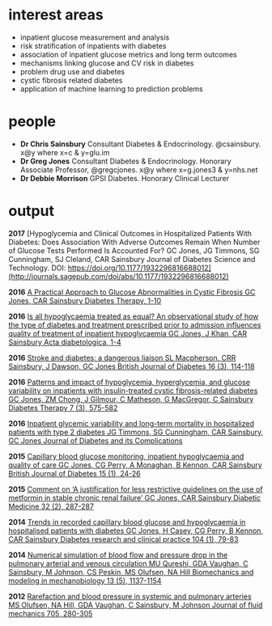 # interest areas

- inpatient glucose measurement and analysis
- risk stratification of inpatients with diabetes
- association of inpatient glucose metrics and long term outcomes
- mechanisms linking glucose and CV risk in diabetes
- problem drug use and diabetes
- cystic fibrosis related diabetes
- application of machine learning to prediction problems

# people
- __Dr Chris Sainsbury__ Consultant Diabetes & Endocrinology. @csainsbury. x@y where x=c & y=glu.im
- __Dr Greg Jones__ Consultant Diabetes & Endocrinology. Honorary Associate Professor, @gregcjones. x@y where x=g.jones3 & y=nhs.net
- __Dr Debbie Morrison__ GPSI Diabetes. Honorary Clinical Lecturer

# output
__2017__
[Hypoglycemia and Clinical Outcomes in Hospitalized Patients With Diabetes: Does Association With Adverse Outcomes Remain When Number of Glucose Tests Performed Is Accounted For?
GC Jones, JG Timmons, SG Cunningham, SJ Cleland, CAR Sainsbury
Journal of Diabetes Science and Technology. DOI: https://doi.org/10.1177/1932296816688012](http://journals.sagepub.com/doi/abs/10.1177/1932296816688012)

__2016__
[A Practical Approach to Glucose Abnormalities in Cystic Fibrosis
GC Jones, CAR Sainsbury
Diabetes Therapy, 1-10](https://link.springer.com/article/10.1007/s13300-016-0205-8)

__2016__
[Is all hypoglycaemia treated as equal? An observational study of how the type of diabetes and treatment prescribed prior to admission influences quality of treatment of inpatient hypoglycaemia
GC Jones, J Khan, CAR Sainsbury
Acta diabetologica, 1-4](https://link.springer.com/article/10.1007/s00592-016-0940-3)

__2016__
[Stroke and diabetes: a dangerous liaison
SL Macpherson, CRR Sainsbury, J Dawson, GC Jones
British Journal of Diabetes 16 (3), 114-118](http://bjdvd.co.uk/index.php/bjd/article/view/172)

__2016__
[Patterns and impact of hypoglycemia, hyperglycemia, and glucose variability on inpatients with insulin-treated cystic fibrosis-related diabetes
GC Jones, ZM Chong, J Gilmour, C Matheson, G MacGregor, C Sainsbury
Diabetes Therapy 7 (3), 575-582](http://link.springer.com/article/10.1007/s13300-016-0194-7)

__2016__
[Inpatient glycemic variability and long-term mortality in hospitalized patients with type 2 diabetes
JG Timmons, SG Cunningham, CAR Sainsbury, GC Jones
Journal of Diabetes and its Complications](http://www.sciencedirect.com/science/article/pii/S1056872716302148)

__2015__
[Capillary blood glucose monitoring, inpatient hypoglycaemia and quality of care
GC Jones, CG Perry, A Monaghan, B Kennon, CAR Sainsbury
British Journal of Diabetes 15 (1), 24-26](http://www.bjd-abcd.com/index.php/bjd/article/view/50)

__2015__
[Comment on ‘A justification for less restrictive guidelines on the use of metformin in stable chronic renal failure’
GC Jones, CAR Sainsbury
Diabetic Medicine 32 (2), 287-287](http://onlinelibrary.wiley.com/doi/10.1111/dme.12626/abstract)

__2014__
[Trends in recorded capillary blood glucose and hypoglycaemia in hospitalised patients with diabetes
GC Jones, H Casey, CG Perry, B Kennon, CAR Sainsbury
Diabetes research and clinical practice 104 (1), 79-83](http://www.sciencedirect.com/science/article/pii/S0168822714000515)

__2014__
[Numerical simulation of blood flow and pressure drop in the pulmonary arterial and venous circulation
MU Qureshi, GDA Vaughan, C Sainsbury, M Johnson, CS Peskin, MS Olufsen, NA Hill
Biomechanics and modeling in mechanobiology 13 (5), 1137-1154](http://link.springer.com/article/10.1007/s10237-014-0563-y)

__2012__
[Rarefaction and blood pressure in systemic and pulmonary arteries
MS Olufsen, NA Hill, GDA Vaughan, C Sainsbury, M Johnson
Journal of fluid mechanics 705, 280-305](http://journals.cambridge.org/article_S0022112012002200)
